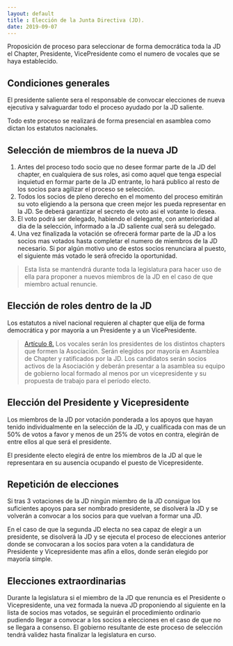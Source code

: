```yaml
---
layout: default
title : Elección de la Junta Directiva (JD).
date: 2019-09-07
---
```


Proposición de proceso para seleccionar de forma democrática toda la JD el Chapter, Presidente, VicePresidente como el numero de vocales que se haya establecido.

## Condiciones generales

El presidente saliente sera el responsable de convocar elecciones de nueva ejecutiva y salvaguardar todo el proceso ayudado por la JD saliente.

Todo este proceso se realizará de forma presencial en asamblea como dictan los estatutos nacionales.

## Selección de miembros de la nueva JD

1. Antes del proceso todo socio que no desee formar parte de la JD del chapter, en cualquiera de sus roles, asi como aquel que tenga especial inquietud en formar parte de la JD entrante, lo hará publico al resto de los socios para agilizar el proceso se selección.
1. Todos los socios de pleno derecho en el momento del proceso emitirán su voto eligiendo a la persona que creen mejor les pueda representar en la JD. Se deberá garantizar el secreto de voto asi el votante lo desea.
1. El voto podrá ser delegado, habiendo el delegante, con anterioridad al dia de la selección, informado a la JD saliente cual será su delegado.
1. Una vez finalizada la votación se ofrecerá formar parte de la JD a los socios mas votados hasta completar el numero de miembros de la JD necesario. Si por algún motivo uno de estos socios renunciara al puesto, el siguiente más votado le será ofrecido la oportunidad.

> Esta lista se mantendrá durante toda la legislatura para hacer uso de ella para proponer a nuevos miembros de la JD en el caso de que miembro actual renuncie.

## Elección de roles dentro de la JD

Los estatutos a nivel nacional requieren al chapter que elija de forma democrática y por mayoría a un Presidente y a un VicePresidente.

> [Artículo 8.](http://clubvenox.es/foro/viewtopic.php?f=7&t=46493)
Los vocales serán los presidentes de los distintos chapters que formen la Asociación. Serán elegidos por mayoría en Asamblea de Chapter y ratificados por la JD. Los candidatos serán socios activos de la Asociación y deberán presentar a la asamblea su equipo de gobierno local formado al menos por un vicepresidente y su propuesta de trabajo para el período electo.

## Elección del Presidente y Vicepresidente

Los miembros de la JD por votación ponderada a los apoyos que hayan tenido individualmente en la selección de la JD, y cualificada con mas de un 50% de votos a favor y menos de un 25% de votos en contra, elegirán de entre ellos al que será el presidente.

El presidente electo elegirá de entre los miembros de la  JD al que le representara en su ausencia ocupando el puesto de Vicepresidente.

## Repetición de elecciones

Si tras 3 votaciones de la JD ningún miembro de la JD consigue los suficientes apoyos para ser nombrado  presidente, se disolverá la JD y se volverán a convocar a los socios para que vuelvan a formar una JD.

En el caso de que la segunda JD electa no sea capaz de elegir a un presidente, se disolverá la JD y se ejecuta el proceso de elecciones anterior donde se convocaran a los socios para voten a la candidatura de Presidente y Vicepresidente mas afín a ellos, donde serán elegido por mayoría simple.

## Elecciones extraordinarias

Durante la legislatura si el miembro de la JD que renuncia es el Presidente o Vicepresidente, una vez formada la nueva JD proponiendo al siguiente en la lista de socios mas votados, se seguirán el procedimiento ordinario pudiendo llegar a convocar a los socios a elecciones en el caso de que no se llegara a consenso. El gobierno resultante de este proceso de selección tendrá validez hasta finalizar la legislatura en curso.
